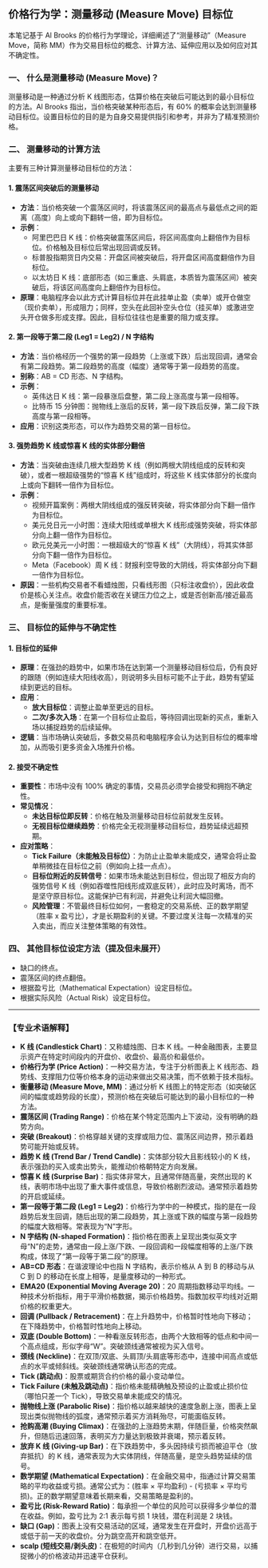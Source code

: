 ## 价格行为学：测量移动 (Measure Move) 目标位

本笔记基于 Al Brooks 的价格行为学理论，详细阐述了“测量移动”（Measure Move，简称 MM）作为交易目标位的概念、计算方法、延伸应用以及如何应对其不确定性。

### 一、 什么是测量移动 (Measure Move)？

测量移动是一种通过分析 K 线图形态，估算价格在突破后可能达到的最小目标位的方法。Al Brooks 指出，当价格突破某种形态后，有 60% 的概率会达到测量移动目标位。设置目标位的目的是为自身交易提供指引和参考，并非为了精准预测价格。

### 二、 测量移动的计算方法

主要有三种计算测量移动目标位的方法：

#### 1. 震荡区间突破后的测量移动

*   **方法**：当价格突破一个震荡区间时，将该震荡区间的最高点与最低点之间的距离（高度）向上或向下翻转一倍，即为目标位。
*   **示例**：
    *   阿里巴巴日 K 线：价格突破震荡区间后，将区间高度向上翻倍作为目标位。价格触及目标位后常出现回调或反转。
    *   标普股指期货日内交易：开盘区间被突破后，将开盘区间高度翻倍作为目标位。
    *   以太坊日 K 线：底部形态（如三重底、头肩底，本质皆为震荡区间）被突破后，将该区间高度向上翻倍作为目标位。
*   **原理**：电脑程序会以此方式计算目标位并在此挂单止盈（卖单）或开仓做空（现价卖单），形成阻力；同样，空头在此回补空头仓位（挂买单）或激进空头开仓做多形成支撑。因此，目标位往往也是重要的阻力或支撑。

#### 2. 第一段等于第二段 (Leg1 = Leg2) / N 字结构

*   **方法**：当价格经历一个强势的第一段趋势（上涨或下跌）后出现回调，通常会有第二段趋势。第二段趋势的高度（幅度）通常等于第一段趋势的高度。
*   **别称**：AB = CD 形态、N 字结构。
*   **示例**：
    *   英伟达日 K 线：第一段暴涨后盘整，第二段上涨高度与第一段相等。
    *   比特币 15 分钟图：抛物线上涨后的反转，第一段下跌后反弹，第二段下跌高度与第一段相等。
*   **应用**：识别这类形态，可以作为趋势交易的第一目标位。

#### 3. 强势趋势 K 线或惊喜 K 线的实体部分翻倍

*   **方法**：当突破由连续几根大型趋势 K 线（例如两根大阴线组成的反转和突破），或者一根超级强势的“惊喜 K 线”组成时，将这些 K 线实体部分的长度向上或向下翻转一倍作为目标位。
*   **示例**：
    *   视频开篇案例：两根大阴线组成的强反转突破，将实体部分向下翻一倍作为目标位。
    *   美元兑日元一小时图：连续大阳线或单根大 K 线形成强势突破，将实体部分向上翻一倍作为目标位。
    *   欧元兑美元一小时图：一根超级大的“惊喜 K 线”（大阴线），将其实体部分向下翻一倍作为目标位。
    *   Meta（Facebook）周 K 线：财报利空导致的大阴线，将实体部分向下翻一倍作为目标位。
*   **原因**：一些机构交易者不看蜡烛图，只看线形图（只标注收盘价），因此收盘价是核心关注点。收盘价能否收在关键压力位之上，或是否创新高/接近最高点，是衡量强度的重要标准。

### 三、 目标位的延伸与不确定性

#### 1. 目标位的延伸

*   **原理**：在强劲的趋势中，如果市场在达到第一个测量移动目标位后，仍有良好的跟随（例如连续大阳线收高），则说明多头目标可能不止于此，趋势有望延续到更远的目标。
*   **应用**：
    *   **放大目标位**：调整止盈单至更远的目标。
    *   **二次/多次入场**：在第一个目标位止盈后，等待回调出现新的买点，重新入场以捕捉趋势的后续延伸。
*   **逻辑**：当市场确认突破后，多数交易员和电脑程序会认为达到目标位的概率增加，从而吸引更多资金入场推升价格。

#### 2. 接受不确定性

*   **重要性**：市场中没有 100% 确定的事情，交易员必须学会接受和拥抱不确定性。
*   **常见情况**：
    *   **未达目标位即反转**：价格在触及测量移动目标位前就发生反转。
    *   **无视目标位继续趋势**：价格完全无视测量移动目标位，趋势延续远超预期。
*   **应对策略**：
    *   **Tick Failure（未能触及目标位）**：为防止止盈单未能成交，通常会将止盈单稍微挂在目标位之前（例如向上挂一点点）。
    *   **目标位附近的反转信号**：如果市场未能达到目标位，但出现了相反方向的强势信号 K 线（例如吞噬性阳线形成双底反转），此时应及时离场，而不是坚守原目标位。这能保护已有利润，并避免让利润大幅回撤。
    *   **风险管理**：不管最终目标位如何，一套稳定的交易系统、正的数学期望（胜率 x 盈亏比），才是长期盈利的关键。不要过度关注每一次精准的买入卖出，而应关注整体策略的有效性。

### 四、 其他目标位设定方法（提及但未展开）

*   缺口的终点。
*   震荡区间的终点翻倍。
*   根据盈亏比（Mathematical Expectation）设定目标位。
*   根据实际风险（Actual Risk）设定目标位。

---

### 【专业术语解释】

*   **K 线 (Candlestick Chart)**：又称蜡烛图、日本 K 线。一种金融图表，主要显示资产在特定时间段内的开盘价、收盘价、最高价和最低价。
*   **价格行为学 (Price Action)**：一种交易方法，专注于分析图表上 K 线形态、趋势线、支撑阻力位等价格本身的运动来做出交易决策，而不依赖于技术指标。
*   **衡量移动 (Measure Move, MM)**：通过分析 K 线图上的特定形态（如突破区间的幅度或趋势段的长度），预测价格在突破后可能达到的最小目标位的一种方法。
*   **震荡区间 (Trading Range)**：价格在某个特定范围内上下波动，没有明确的趋势方向。
*   **突破 (Breakout)**：价格穿越关键的支撑或阻力位、震荡区间边界，预示着趋势可能开始或反转。
*   **趋势 K 线 (Trend Bar / Trend Candle)**：实体部分较大且影线较小的 K 线，表示强劲的买入或卖出势头，能推动价格朝特定方向发展。
*   **惊喜 K 线 (Surprise Bar)**：指实体非常大，且通常伴随高量，突然出现的 K 线，表明市场中出现了重大事件或信息，导致价格剧烈波动。通常预示着趋势的开启或延续。
*   **第一段等于第二段 (Leg1 = Leg2)**：价格行为学中的一种模式，指的是在一段趋势后发生回调，随后出现的第二段趋势，其上涨或下跌的幅度与第一段趋势的幅度大致相等。常表现为“N”字形。
*   **N 字结构 (N-shaped Formation)**：指价格在图表上呈现出类似英文字母“N”的走势，通常由一段上涨/下跌、一段回调和一段幅度相等的上涨/下跌构成，体现了“第一段等于第二段”的原理。
*   **AB=CD 形态**：在谐波理论中也指 N 字结构，表示价格从 A 到 B 的移动与从 C 到 D 的移动在长度上相等，是量度移动的一种形式。
*   **EMA20 (Exponential Moving Average 20)**：20 周期指数移动平均线。一种技术分析指标，用于平滑价格数据，揭示价格趋势。指数加权平均线对近期价格的权重更大。
*   **回调 (Pullback / Retracement)**：在上升趋势中，价格暂时性地向下移动；在下降趋势中，价格暂时性地向上移动。
*   **双底 (Double Bottom)**：一种看涨反转形态，由两个大致相等的低点和中间一个高点组成，形似字母“W”。突破颈线通常被视为买入信号。
*   **颈线 (Neckline)**：在双顶/双底、头肩顶/头肩底等形态中，连接中间高点或低点的水平或倾斜线。突破颈线通常确认形态的完成。
*   **Tick (跳动点)**：股票或期货合约价格的最小变动单位。
*   **Tick Failure (未触及跳动点)**：指价格未能精确触及预设的止盈或止损价位（哪怕只差一个 Tick），导致交易单未能成交的情况。
*   **抛物线上涨 (Parabolic Rise)**：指价格以越来越快的速度急剧上涨，图表上呈现出类似抛物线的弧度，通常预示着买方消耗殆尽，可能面临反转。
*   **抢购高潮 (Buying Climax)**：在强劲的上涨趋势末期，伴随巨量，价格突然飙升，但随后迅速回落，表明买方力量达到极致并衰竭，预示着反转。
*   **放弃 K 线 (Giving-up Bar)**：在下跌趋势中，多头因持续亏损而被迫平仓（放弃抵抗）的 K 线，通常表现为大实体阴线，伴随高量，是空头趋势延续的信号。
*   **数学期望 (Mathematical Expectation)**：在金融交易中，指通过计算交易策略的平均收益或亏损。通常公式为：(胜率 × 平均盈利) - (亏损率 × 平均亏损)。正的数学期望意味着长期来看，交易策略是盈利的。
*   **盈亏比 (Risk-Reward Ratio)**：每承担一个单位的风险可以获得多少单位的潜在收益。例如，盈亏比为 2:1 表示每亏损 1 块钱，潜在利润是 2 块钱。
*   **缺口 (Gap)**：图表上没有交易活动的区域，通常发生在开盘时，开盘价远高于或低于前一天的收盘价。分为跳空高开和跳空低开。
*   **scalp (短线交易/剥头皮)**：在极短的时间内（几秒到几分钟）进行交易，以捕捉微小的价格波动并迅速平仓获利。